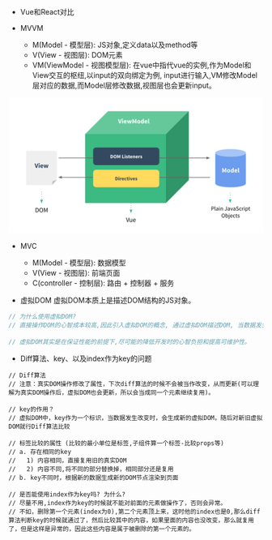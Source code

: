 - Vue和React对比



- MVVM
  - M(Model - 模型层): JS对象,定义data以及method等
  - V(View - 视图层): DOM元素
  - VM(ViewModel - 视图模型层): 在vue中指代vue的实例,作为Model和View交互的枢纽,以input的双向绑定为例, input进行输入,VM修改Model层对应的数据,而Model层修改数据,视图层也会更新input。

![MVVM](./images/MVVM.png)

- MVC
  - M(Model - 模型层): 数据模型
  - V(View - 视图层): 前端页面
  - C(controller - 控制层): 路由 + 控制器 + 服务

-  虚拟DOM
虚拟DOM本质上是描述DOM结构的JS对象。

```Javascript
// 为什么使用虚拟DOM?
// 直接操作DOM的心智成本较高,因此引入虚拟DOM的概念, 通过虚拟DOM描述DOM, 当数据发生改变的时候并不直接修改DOM,而是修改虚拟DOM,然后对比新老虚拟DOM,找出差异并更新差异部分的DOM。

// 虚拟DOM其实是在保证性能的前提下,尽可能的降低开发时的心智负担和提高可维护性。
```

- Diff算法、key、以及index作为key的问题
```react
// Diff算法
// 注意：真实DOM操作修改了属性，下次diff算法的时候不会被当作改变，从而更新(可以理解为真实DOM操作后，虚拟DOM也会更新，所以会当成同一个元素继续复用)。

// key的作用？
// 虚拟DOM中，key作为一个标识，当数据发生改变时，会生成新的虚拟DOM，随后对新旧虚拟DOM就行Diff算法比较

// 标签比较的属性 (比较的最小单位是标签,子组件算一个标签-比较props等)
// a. 存在相同的key
//   1) 内容相同，直接复用旧的真实DOM
//   2) 内容不同,将不同的部分替换掉，相同部分还是复用
// b. key不同时，根据新的数据生成新的DOM节点渲染到页面

// 是否能使用index作为key吗? 为什么?
// 尽量不用,index作为key的时候就不能对前面的元素做操作了，否则会异常。
// 不如，删除第一个元素(index为0),第二个元素顶上来，这时他的index也是0,那么diff算法判断key的时候就通过了，然后比较其中的内容，如果里面的内容也没改变，那么就复用了，但是这样是异常的，因此这些内容是属于被删除的第一个元素的。
```

